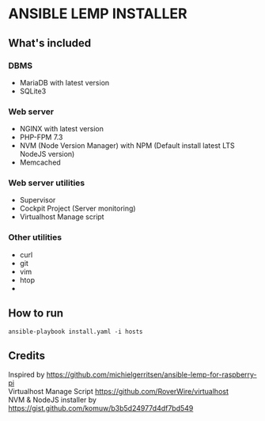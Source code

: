 # ANSIBLE LEMP INSTALLER


## What's included
### DBMS
- MariaDB with latest version
- SQLite3

### Web server
- NGINX with latest version
- PHP-FPM 7.3
- NVM (Node Version Manager) with NPM (Default install latest LTS NodeJS version)
- Memcached

### Web server utilities
- Supervisor
- Cockpit Project (Server monitoring)
- Virtualhost Manage script

### Other utilities
- curl
- git
- vim
- htop
- 

## How to run

```
ansible-playbook install.yaml -i hosts
```

## Credits
Inspired by https://github.com/michielgerritsen/ansible-lemp-for-raspberry-pi  
Virtualhost Manage Script https://github.com/RoverWire/virtualhost  
NVM & NodeJS installer by https://gist.github.com/komuw/b3b5d24977d4df7bd549  